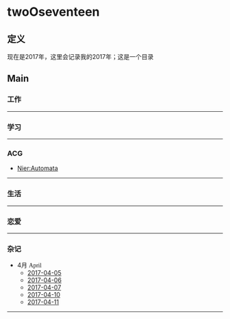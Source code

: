 # twoOseventeen
## 定义  
现在是2017年，这里会记录我的2017年；这是一个目录

## Main  
### 工作

---
### 学习

---
### ACG
- [Nier:Automata](https://github.com/gitNYB/the-E-ndofYoRHa)
---
### 生活

---
### 恋爱

---
### 杂记
- 4月 <font face="Source Code Pro">April</font>
  - [2017-04-05](https://github.com/gitNYB/Reading_20170405)  
  - [2017-04-06](https://github.com/gitNYB/Reading_20170406)
  - [2017-04-07](https://github.com/gitNYB/Reading_20170407)
  - [2017-04-10](https://github.com/gitNYB/Reading_20170410)
  - [2017-04-11](https://github.com/gitNYB/Reading_20170411)
---
